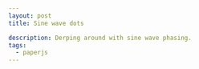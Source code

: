 ```yaml
---
layout: post
title: Sine wave dots

description: Derping around with sine wave phasing.
tags:
  - paperjs
---
```

<script type="text/paperscript" canvas="canvas-0017">
view.element.style.background = "linear-gradient(to bottom, #3a1d3a 0%,#e7584c 100%)";

width = view.size.width;
yMid = view.size.height / 2;

for (var i=0; i<18; i++) {
    for (var x=0; x<width; x+=3) {
        _x = (x + 500) * Math.PI/180 / 20;
        y = (Math.sin(_x*(8 - i/12)*Math.PI) +
            Math.sin(_x*(9 + i/13)*Math.PI) +
            Math.sin(_x*(10 - i/14)*Math.PI)) * 50;
        var shape = new Shape.Circle(new Point(x, y), 1);
        shape.fillColor = '#fff';
        shape.opacity = 0.7;
    }
}

project.activeLayer.position = view.center;
</script>

<canvas id="canvas-0017"></canvas>
